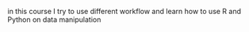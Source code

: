in this course I try to use different workflow and learn how to use R and Python on data manipulation

